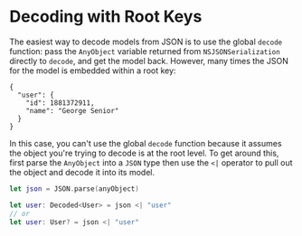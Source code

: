 # Decoding with Root Keys

The easiest way to decode models from JSON is to use the global `decode`
function: pass the `AnyObject` variable returned from `NSJSONSerialization`
directly to `decode`, and get the model back. However, many times the JSON for
the model is embedded within a root key:

```
{
  "user": {
    "id": 1881372911,
    "name": "George Senior"
  }
}
```

In this case, you can't use the global `decode` function because it assumes the
object you're trying to decode is at the root level. To get around this, first
parse the `AnyObject` into a `JSON` type then use the `<|` operator to pull out
the object and decode it into its model.

```swift
let json = JSON.parse(anyObject)

let user: Decoded<User> = json <| "user"
// or
let user: User? = json <| "user"
```
